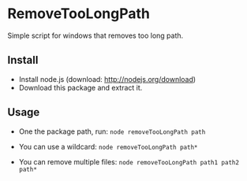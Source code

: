# RemoveTooLongPath
Simple script for windows that removes too long path.

Install
-------
- Install node.js (download: http://nodejs.org/download)
- Download this package and extract it.

Usage
-----
- One the package path, run: 
```node removeTooLongPath path```

- You can use a wildcard:
```node removeTooLongPath path*```

- You can remove multiple files:
```node removeTooLongPath path1 path2 path*```